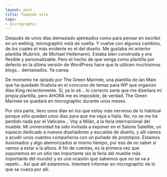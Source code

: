 ```yaml
---
layout: post
title: Tomando aire
tags:
- micrographic
---
```

Después de unos días demasiado ajetreados como para pensar en escribir en un weblog, micrographic está de vuelta. Y vuelve con algunos cambios, de los cuales el más evidente es el del diseño. Me gustaba mi anterior plantilla (Kubrick, de Michael Heilemann). Estaba bien construída y era flexible y personalizable. Pero el hecho de que venga como plantilla por defecto en la última versión de WordPress hace que la utilicen muchísimos blogs… demasiados. Ya cansa.

<!--more-->

De momento he optado por The Green Marinée, una plantilla de Ian Main que ha quedado finalista en el concurso de temas para WP que organizó Alex King recientemente. Sí, ya lo sé… lo correcto sería que me diseñara mi propia plantilla, pero AHORA me es imposible, de verdad. The Green Marinée se quedará en micrographic durante unos meses.

Por otra parte, llevo unos días en los que estoy más nervioso de lo habitual porque sólo quedan unos días para que me vaya a Italia. No, no se me ha perdido nada por el Vaticano… Voy a Milán, a la feria internacional del mueble. Mi universidad ha sido invitada a exponer en el Salone Satellite, un espacio dedicado a nuevos diseñadores y escuelas de diseño, y allí vamos a acudir unos cuantos compañeros con un puñado de prototipos. Estamos ilusionados y algo atemorizados al mismo tiempo, por eso de no saber si vamos a estar a la altura. A fin de cuentas, es la primera vez que exponemos en un sitio tan importante (es la feria del mueble más importante del mundo) y es una ocasión que sabemos que no se va a repetir… Así que allí estaremos. Intentaré informar en micrographic de lo que se cueza por allí.
